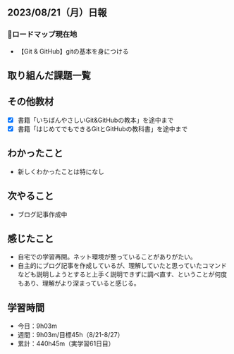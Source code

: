 ## 2023/08/21（月）日報
### :round_pushpin:ロードマップ現在地
- 【Git & GitHub】gitの基本を身につける
## 取り組んだ課題一覧
## その他教材
- [x] 書籍「いちばんやさしいGit&GitHubの教本」を途中まで
- [x] 書籍「はじめてでもできるGitとGitHubの教科書」を途中まで
## わかったこと
- 新しくわかったことは特になし
## 次やること
- ブログ記事作成中
## 感じたこと
- 自宅での学習再開。ネット環境が整っていることがありがたい。
- 自主的にブログ記事を作成しているが、理解していたと思っていたコマンドなども説明しようとすると上手く説明できずに調べ直す、ということが何度もあり、理解がより深まっていると感じる。
## 学習時間
- 今日：9h03m
- 週間：9h03m/目標45h（8/21-8/27）
- 累計：440h45m（実学習61日目）
